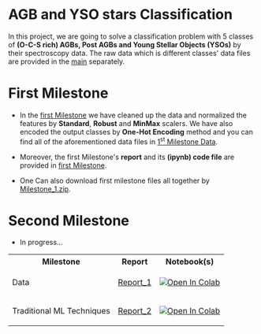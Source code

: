 # AGB and YSO stars Classification

In this project, we are going to solve a classification problem with 5 classes of **(O-C-S rich) AGBs, Post AGBs and Young Stellar Objects (YSOs)** by their spectroscopy data.
The raw data which is different classes' data files are provided in the [main](https://github.com/Churchiill/AGB-stars-ML-project/tree/main) separately. 

<h1>First Milestone</h1> 

* In the [first Milestone](https://github.com/Churchiill/AGB-stars-ML-project/tree/main/Milestone1) we have cleaned up the data and normalized the features by **Standard**, **Robust** and **MinMax** scalers. We have also encoded the output classes by **One-Hot Encoding** method and you can find all of the aforementioned data files in [1<sup>st</sup> Milestone Data](https://github.com/Churchiill/AGB-stars-ML-project/tree/main/Milestone1/data).

* Moreover, the first Milestone's **report** and its **(ipynb) code file** are provided in [first Milestone](https://github.com/Churchiill/AGB-stars-ML-project/tree/main/Milestone1). 

* One Can also download first milestone files all together by [Milestone_1.zip](https://github.com/Churchiill/AGB-stars-ML-project/blob/main/Milestone1_data.rar).



<h1>Second Milestone</h1>

* In progress...



<table>
  <tr>
    <th>Milestone</th>
    <th>Report</th>
    <th>Notebook(s)</th>
  </tr>
  <tr>    
    <td>Data</td>
    <td><p><a href="https://github.com/Churchiill/AGB-stars-ML-project/blob/main/Milestone1/ML_report_1.pdf">Report_1</a></p></td>
    <td><p><a href="https://colab.research.google.com/github/Churchiill/AGB-stars-ML-project/blob/main/Milestone1/AGB_Project_1.ipynb">
  <img src="https://colab.research.google.com/assets/colab-badge.svg" alt="Open In Colab"/></a></td>
  </tr>
  <tr>
    <td>Traditional ML Techniques</td>
    <td><p><a href="https://github.com/Churchiill/AGB-stars-ML-project/blob/main/Milestone2/report_phase_2.pdf">Report_2</a></p></td>
    <td><a href="https://colab.research.google.com/github/Churchiill/AGB-stars-ML-project/blob/main/Milestone2/AGB_Project_2.ipynb">
  <img src="https://colab.research.google.com/assets/colab-badge.svg" alt="Open In Colab"/></a></td>
  </tr>
</table>

</body>
</html>
